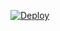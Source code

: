 [![Deploy](https://www.herokucdn.com/deploy/button.svg)](https://heroku.com/deploy?template=https://github.com/AmineSoukara/Url-DL)

